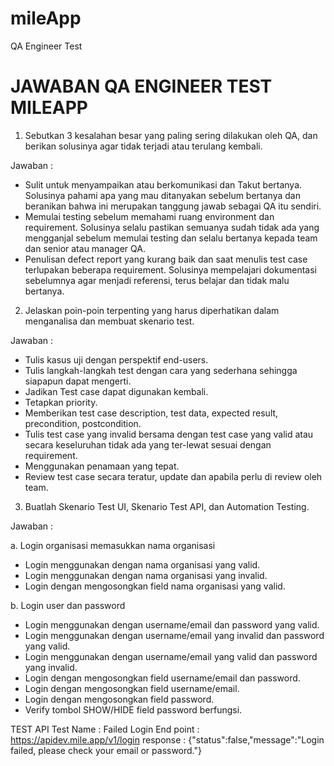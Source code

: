 # mileApp
QA Engineer Test
# JAWABAN QA ENGINEER TEST MILEAPP

1. Sebutkan 3 kesalahan besar yang paling sering dilakukan oleh QA, dan berikan solusinya agar
tidak terjadi atau terulang kembali.

Jawaban :
- Sulit untuk menyampaikan atau berkomunikasi dan Takut bertanya. Solusinya pahami apa yang mau ditanyakan sebelum bertanya dan beranikan bahwa ini merupakan tanggung jawab sebagai QA itu sendiri.
- Memulai testing sebelum memahami ruang environment dan requirement. Solusinya selalu pastikan semuanya sudah tidak ada yang mengganjal sebelum memulai testing dan selalu bertanya kepada team dan senior atau manager QA.
- Penulisan defect report yang kurang baik dan saat menulis test case terlupakan beberapa requirement. Solusinya mempelajari dokumentasi sebelumnya agar menjadi referensi, terus belajar dan tidak malu bertanya.

2. Jelaskan poin-poin terpenting yang harus diperhatikan dalam menganalisa dan membuat
skenario test.

Jawaban :
- Tulis kasus uji dengan perspektif end-users.
- Tulis langkah-langkah test dengan cara yang sederhana sehingga siapapun dapat mengerti.
- Jadikan Test case dapat digunakan kembali.
- Tetapkan priority.
- Memberikan test case description, test data, expected result, precondition, postcondition.
- Tulis test case yang invalid bersama dengan test case yang valid atau secara keseluruhan tidak ada yang ter-lewat sesuai dengan requirement.
- Menggunakan penamaan yang tepat.
- Review test case secara teratur, update dan apabila perlu di review oleh team.

3. Buatlah Skenario Test UI, Skenario Test API, dan Automation Testing.

Jawaban :

a. Login organisasi memasukkan nama organisasi
- Login menggunakan dengan nama organisasi yang valid.
- Login menggunakan dengan nama organisasi yang invalid.
- Login dengan mengosongkan field nama organisasi yang valid.

b. Login user dan password
- Login menggunakan dengan username/email dan password yang valid.
- Login menggunakan dengan username/email yang invalid dan password yang valid.
- Login menggunakan dengan username/email yang valid dan password yang invalid.
- Login dengan mengosongkan field username/email dan password.
- Login dengan mengosongkan field username/email.
- Login dengan mengosongkan field password.
- Verify tombol SHOW/HIDE field password berfungsi.

TEST API
Test Name : Failed Login
End point : https://apidev.mile.app/v1/login
response  : {"status":false,"message":"Login failed, please check your email or password."}

